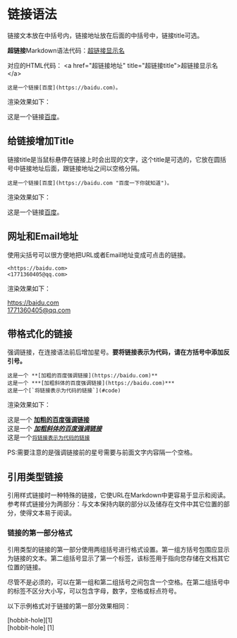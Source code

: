 # 链接语法
链接文本放在中括号内，链接地址放在后面的中括号中，链接title可选。  

**超链接**Markdown语法代码：[超链接显示名](超链接地址 "超链接title")

对应的HTML代码： &lt;a href="超链接地址" title="超链接title"&gt;超链接显示名&lt;/a&gt;

```
这是一个链接[百度](https://baidu.com)。
```
渲染效果如下：

这是一个链接[百度](https://baidu.com)。  
## 给链接增加Title
链接title是当鼠标悬停在链接上时会出现的文字，这个title是可选的，它放在圆括号中链接地址后面，跟链接地址之间以空格分隔。  
```
这是一个链接[百度](https://baidu.com "百度一下你就知道")。
```
渲染效果如下：

这是一个链接[百度](https://baidu.com "百度一下你就知道")。  
## 网址和Email地址
使用尖括号可以很方便地把URL或者Email地址变成可点击的链接。
```
<https://baidu.com>
<1771360405@qq.com>
```
渲染效果如下：

<https://baidu.com>  
<1771360405@qq.com>

## 带格式化的链接
强调链接，在连接语法前后增加星号。**要将链接表示为代码，请在方括号中添加反引号。**
```
这是一个 **[加粗的百度强调链接](https://baidu.com)**
这是一个 ***[加粗斜体的百度强调链接](https://baidu.com)***
这是一个[`将链接表示为代码的链接`](#code)
```

渲染效果如下：

这是一个 **[加粗的百度强调链接](https://baidu.com)**  
这是一个 ***[加粗斜体的百度强调链接](https://baidu.com)***  
这是一个[`将链接表示为代码的链接`](#code)

PS:需要注意的是强调链接前的星号需要与前面文字内容隔一个空格。

## 引用类型链接

引用样式链接时一种特殊的链接，它使URL在Markdown中更容易于显示和阅读。参考样式链接分为两部分：与文本保持内联的部分以及储存在文件中其它位置的部分，使得文本易于阅读。

### 链接的第一部分格式

引用类型的链接的第一部分使用两组括号进行格式设置。第一组方括号包围应显示为链接的文本。第二组括号显示了第一个标签，该标签用于指向您存储在文档其它位置的链接。

尽管不是必须的，可以在第一组和第二组括号之间包含一个空格。在第二组括号中的标签不区分大小写，可以包含字母，数字，空格或标点符号。

以下示例格式对于链接的第一部分效果相同：

[hobbit-hole][1]  
[hobbit-hole] [1]